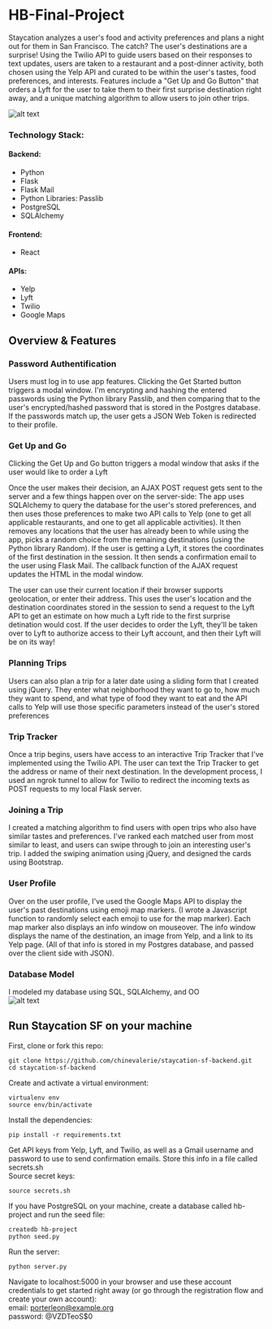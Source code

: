 # HB-Final-Project

Staycation analyzes a user's food and activity preferences and plans a night out for them in San Francisco. The catch? The user's destinations are a surprise! Using the Twilio API to guide users based on their responses to text updates, users are taken to a restaurant and a post-dinner activity, both chosen using the Yelp API and curated to be within the user's tastes, food preferences, and interests. Features include a "Get Up and Go Button" that orders a Lyft for the user to take them to their first surprise destination right away, and a unique matching algorithm to allow users to join other trips.

![alt text](https://media.giphy.com/media/xUNd9XakuIsjqTHWak/giphy.gif "Homepage")

### Technology Stack:

#### Backend:

+ Python  
+ Flask 
+ Flask Mail  
+ Python Libraries: Passlib  
+ PostgreSQL  
+ SQLAlchemy

#### Frontend:

+ React

#### APIs:

+ Yelp  
+ Lyft  
+ Twilio  
+ Google Maps  


## Overview & Features

### Password Authentification
Users must log in to use app features. Clicking the Get Started button triggers a modal window. I'm encrypting and hashing the entered passwords using the Python library Passlib, and then comparing that to the user's encrypted/hashed password that is stored in the Postgres database. If the passwords match up, the user gets a JSON Web Token is redirected to their profile.  

### Get Up and Go

Clicking the Get Up and Go button triggers a modal window that asks if the user would like to order a Lyft 

Once the user makes their decision, an AJAX POST request gets sent to the server and a few things happen over on the server-side: The app uses SQLAlchemy to query the database for the user's stored preferences, and then uses those preferences to make two API calls to Yelp (one to get all applicable restaurants, and one to get all applicable activities). It then removes any locations that the user has already been to while using the app, picks a random choice from the remaining destinations (using the Python library Random). If the user is getting a Lyft, it stores the coordinates of the first destination in the session. It then sends a confirmation email to the user using Flask Mail. The callback function of the AJAX request updates the HTML in the modal window.  


The user can use their current location if their browser supports geolocation, or enter their address. This uses the user's location and the destination coordinates stored in the session to send a request to the Lyft API to get an estimate on how much a Lyft ride to the first surprise detination would cost. If the user decides to order the Lyft, they'll be taken over to Lyft to authorize access to their Lyft account, and then their Lyft will be on its way!


### Planning Trips
Users can also plan a trip for a later date using a sliding form that I created using jQuery. They enter what neighborhood they want to go to, how much they want to spend, and what type of food they want to eat and the API calls to Yelp will use those specific parameters instead of the user's stored preferences


### Trip Tracker
Once a trip begins, users have access to an interactive Trip Tracker that I've implemented using the Twilio API. The user can text the Trip Tracker to get the address or name of their next destination. In the development process, I used an ngrok tunnel to allow for Twilio to redirect the incoming texts as POST requests to my local Flask server.  


### Joining a Trip
I created a matching algorithm to find users with open trips who also have similar tastes and preferences. I've ranked each matched user from most similar to least, and users can swipe through to join an interesting user's trip. I added the swiping animation using jQuery, and designed the cards using Bootstrap.  


### User Profile
Over on the user profile, I've used the Google Maps API to display the user's past destinations using emoji map markers. (I wrote a Javascript function to randomly select each emoji to use for the map marker). Each map marker also displays an info window on mouseover. The info window displays the name of the destination, an image from Yelp, and a link to its Yelp page. (All of that info is stored in my Postgres database, and passed over the client side with JSON).  


### Database Model
I modeled my database using SQL, SQLAlchemy, and OO  
![alt text](https://github.com/chinevalerie/hb-final-project/blob/master/static/img/chine_db_relationships.png "DB Model")

## Run Staycation SF on your machine

First, clone or fork this repo:
```
git clone https://github.com/chinevalerie/staycation-sf-backend.git
cd staycation-sf-backend
```
Create and activate a virtual environment:
```
virtualenv env
source env/bin/activate
```
Install the dependencies:
```
pip install -r requirements.txt
```
Get API keys from Yelp, Lyft, and Twilio, as well as a Gmail username and password to use to send confirmation emails. Store this info in a file called secrets.sh  
Source secret keys:  
```
source secrets.sh
```
If you have PostgreSQL on your machine, create a database called hb-project and run the seed file:
```
createdb hb-project  
python seed.py
```

Run the server:
```
python server.py
```
Navigate to localhost:5000 in your browser and use these account credentials to get started right away (or go through the registration flow and create your own account):  
email: porterleon@example.org  
password: @VZDTeoS$0
